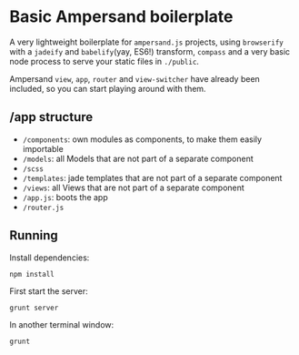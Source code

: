 # Basic Ampersand boilerplate

A very lightweight boilerplate for `ampersand.js` projects, using `browserify` with a `jadeify` and `babelify`(yay, ES6!) transform, `compass` and a very basic node process to serve your static files in `./public`.

Ampersand `view`, `app`, `router` and `view-switcher` have already been included, so you can start playing around with them.

## /app structure

* `/components`: own modules as components, to make them easily importable 
* `/models`: all Models that are not part of a separate component
* `/scss`
* `/templates`: jade templates that are not part of a separate component
* `/views`: all Views that are not part of a separate component
* `/app.js`: boots the app
* `/router.js`
	
## Running

Install dependencies:

	npm install

First start the server:
	
	grunt server

In another terminal window:

	grunt

